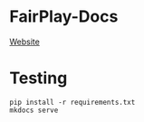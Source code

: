 # FairPlay-Docs
[Website](https://NewStreamTeam.github.io/FairPlay-Docs)

# Testing
```
pip install -r requirements.txt
mkdocs serve
```